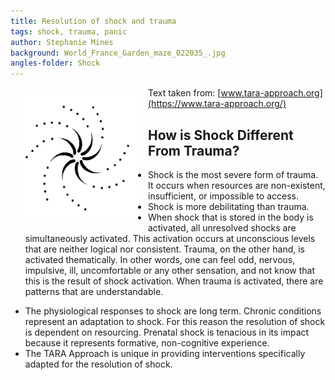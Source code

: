 ```yaml
---
title: Resolution of shock and trauma
tags: shock, trauma, panic
author: Stephanie Mines
background: World_France_Garden_maze_022035_.jpg
angles-folder: Shock
---
```


<img src="/images/swirl.jpg" style="float: left; margin: 10px;" width="200" height="200" />

Text taken from: [www.tara-approach.org](https://www.tara-approach.org/)

## How is Shock Different From Trauma?

 * Shock is the most severe form of trauma. It occurs when resources are non-existent, insufficient, or impossible to access.
 * Shock is more debilitating than trauma.
 * When shock that is stored in the body is activated, all unresolved shocks are simultaneously activated. This activation occurs at unconscious levels that are neither logical nor consistent. Trauma, on the other hand, is activated thematically. In other words, one can feel odd, nervous, impulsive, ill, uncomfortable or any other sensation, and not know that this is the result of shock activation. When trauma is activated, there are patterns that are understandable.
 
<!--more-->
* The physiological responses to shock are long term. Chronic conditions represent an adaptation to shock. For this reason the resolution of shock is dependent on resourcing. Prenatal shock is tenacious in its impact because it represents formative, non-cognitive experience.
 * The TARA Approach is unique in providing interventions specifically adapted for the resolution of shock.
